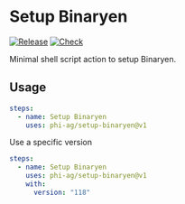 # Setup Binaryen

[![Release](https://img.shields.io/github/v/release/phi-ag/setup-binaryen?style=for-the-badge)](https://github.com/phi-ag/setup-binaryen/releases)
[![Check](https://img.shields.io/github/actions/workflow/status/phi-ag/setup-binaryen/check.yml?style=for-the-badge&label=check)](https://github.com/phi-ag/setup-binaryen/actions/workflows/check.yml)

Minimal shell script action to setup Binaryen.

## Usage

```yaml
steps:
  - name: Setup Binaryen
    uses: phi-ag/setup-binaryen@v1
```

Use a specific version

```yaml
steps:
  - name: Setup Binaryen
    uses: phi-ag/setup-binaryen@v1
    with:
      version: "118"
```
